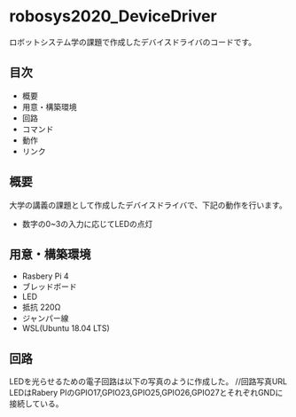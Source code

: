 # robosys2020_DeviceDriver
ロボットシステム学の課題で作成したデバイスドライバのコードです。

## 目次
- 概要
- 用意・構築環境
- 回路
- コマンド
- 動作
- リンク

## 概要
大学の講義の課題として作成したデバイスドライバで、下記の動作を行います。
- 数字の0~3の入力に応じてLEDの点灯

## 用意・構築環境
- Rasbery Pi 4
- ブレッドボード
- LED
- 抵抗 220Ω
- ジャンパー線
- WSL(Ubuntu 18.04 LTS)

## 回路
LEDを光らせるための電子回路は以下の写真のように作成した。
//回路写真URL
LEDはRabery PIのGPIO17,GPIO23,GPIO25,GPIO26,GPIO27とそれぞれGNDに接続している。
